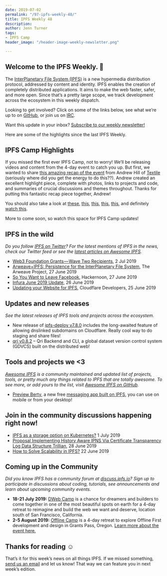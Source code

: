 ```yaml
---
date: 2019-07-02
permalink: "/97-ipfs-weekly-48/"
title: IPFS Weekly 48
description: 
author: Jenn Turner
tags:
- IPFS Camp
header_image: "/header-image-weekly-newsletter.png"

---
```

## Welcome to the IPFS Weekly. 👋

The [InterPlanetary File System (IPFS)](https://ipfs.io/) is a new hypermedia distribution protocol, addressed by content and identity. IPFS enables the creation of completely distributed applications. It aims to make the web faster, safer, and more open. Since that’s a pretty large scope, we track development across the ecosystem in this weekly dispatch.

Looking to get involved? Click on some of the links below, see what we’re up to on [GitHub](https://github.com/ipfs), or join us on [IRC](https://riot.im/app/#/room/#ipfs:matrix.org).

Want this update in your inbox? [Subscribe to our weekly newsletter!](http://eepurl.com/gL2Pi5)

Here are some of the highlights since the last IPFS Weekly.

## IPFS Camp Highlights

If you missed the first ever IPFS Camp, not to worry! We’ll be releasing videos and content from the 4-day event to catch you up. But first, we wanted to share [this amazing recap of the event](https://medium.com/textileio/ipfs-camp-2019-the-highlights-and-takeaways-2b3cb4f42513) from Andrew Hill of [Textile](https://textile.io/) (seriously where did you get the energy to do this??). Andrew created an excellent highlight piece, complete with photos, links to projects and code, and summaries of crucial discussions and themes throughout. Thanks for putting this fantastic recap piece together, Andrew!

You should also take a look at [these](https://twitter.com/onion797jp/status/1144730847276412933), [this](https://twitter.com/_alanshaw/status/1145785015357366274?s=20), [this](https://twitter.com/momack28/status/1145621516752699392?s=20), [this](https://twitter.com/satazor/status/1145319379082649601?s=20), [this](https://twitter.com/adria0/status/1144617640440344576?s=20), and definitely [watch this](https://twitter.com/ChrisPacia/status/1144291810874920967?s=20).

More to come soon, so watch this space for IPFS Camp updates!

## IPFS in the wild

_Do you follow [IPFS on Twitter](https://twitter.com/IPFSbot)? For the latest mentions of IPFS in the news, check our Twitter feed or see the [latest articles on Awesome IPFS](https://awesome.ipfs.io/articles/)._

- [Web3 Foundation Grants — Wave Two Recipients](https://medium.com/web3foundation/web3-foundation-grants-wave-two-recipients-16d9b996501d), 2 Jul 2019
- [Arweave+IPFS: Persistence for the InterPlanetary File System](https://medium.com/@arweave/arweave-ipfs-persistence-for-the-interplanetary-file-system-9f12981c36c3?sk=69276dae8cb9a160c426fd277ab7dae7), The Arweave Project, 27 June 2019
- [So You Want to Leave Facebook](https://hackernoon.com/so-you-want-to-leave-facebook-1ab3603f164a), Hackernoon, 27 June 2019
- [Infura June 2019 Update](https://blog.infura.io/infura-june-2019-update-9528c388a3b4), 26 June 2019
- [Updating your Website for IPFS](https://developers.cloudflare.com/distributed-web/ipfs-gateway/updating-for-ipfs/), Cloudflare Developers, 25 June 2019

## Updates and new releases

_See the latest releases of IPFS tools and projects across the ecosystem._

- New release of [ipfs-deploy v7.8.0](https://github.com/agentofuser/ipfs-deploy/) includes the long-awaited feature of allowing dnslinked subdomains on Cloudflare. Really cool way to do staging and share files!
- [qri v0.8.2](https://github.com/qri-io/qri/releases/tag/v0.8.2) –
  Qri Backend and CLI, a global dataset version control system (GDVCS) built on the distributed web!

## Tools and projects we <3

_[Awesome IPFS](https://awesome.ipfs.io/) is a community maintained and updated list of projects, tools, or pretty much any things related to IPFS that are totally awesome. To see more, or add yours to the list, visit [Awesome IPFS on GitHub](https://github.com/ipfs/awesome-ipfs)._

- [Preview Berty](https://airtable.com/shrMCOLfOentZZC0V), a new free [messaging app built on IPFS](https://berty.tech/), you can use on mobile or from your desktop!

## Join in the community discussions happening right now!

- [IPFS as a storage option on Kubernetes?](https://discuss.ipfs.io/t/ipfs-as-a-storage-option-on-kubernetes/4506/3) 1 July 2019
- [Proposal Implementing History Aware IPNS Via Certificate Transparency Log Data Structure Trillian](https://discuss.ipfs.io/t/implementing-history-aware-ipns-via-certificate-transparency-log-data-structure-trillian/5756), 28 June 2019
- [How to Solve Scalability in IPFS?](https://discuss.ipfs.io/t/how-to-solve-scalability-in-ipfs/5712) 22 June 2019

## Coming up in the Community

_Did you know IPFS has a community forum at [discuss.ipfs.io](https://discuss.ipfs.io/)? Sign up to participate in discussions about coding, tutorials, see announcements and learn about upcoming community events._

- **18-21 July 2019:** [DWeb Camp](https://dwebcamp.org/) is a chance for dreamers and builders to come together in one of the most beautiful spots on earth for a 4-day retreat to reimagine and build the web we want and deserve, location south of San Francisco, California.
- **2-5 August 2019:** [Offline Camp](http://offlinefirst.org/camp/) is a 4-day retreat to explore Offline First development and design in Grants Pass, Oregon. [Learn more about the event here.](https://medium.com/offline-camp/announcing-offline-camp-v5-eb9111fdcc94)

## Thanks for reading ☺️

That’s it for this week’s news on all things IPFS. If we missed something, [send us an email](mailto:newsletter@ipfs.io) and let us know! That way we can feature you in next week’s edition.